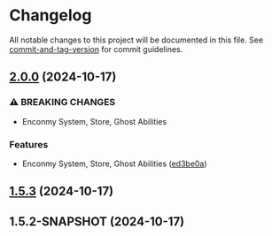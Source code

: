 # Changelog

All notable changes to this project will be documented in this file. See [commit-and-tag-version](https://github.com/absolute-version/commit-and-tag-version) for commit guidelines.

## [2.0.0](https://github.com/SocialMinecraft/HardcoreSpigotPlugin/compare/v1.5.3...v2.0.0) (2024-10-17)


### ⚠ BREAKING CHANGES

* Enconmy System, Store, Ghost Abilities

### Features

* Enconmy System, Store, Ghost Abilities ([ed3be0a](https://github.com/SocialMinecraft/HardcoreSpigotPlugin/commit/ed3be0a1f6cdbccce54a7b14259ebfa634b4c295))

## [1.5.3](https://github.com/SocialMinecraft/HardcoreSpigotPlugin/compare/v1.5.2-SNAPSHOT...v1.5.3) (2024-10-17)

## 1.5.2-SNAPSHOT (2024-10-17)
